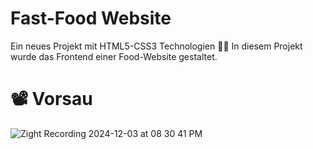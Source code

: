 # Fast-Food Website
Ein neues Projekt mit HTML5-CSS3 Technologien 👩‍💻
In diesem Projekt wurde das Frontend einer Food-Website gestaltet. 

# 📽️ Vorsau
![Zight Recording 2024-12-03 at 08 30 41 PM](https://github.com/user-attachments/assets/af5d299e-c0ff-4a28-8a58-873000c56c77)

